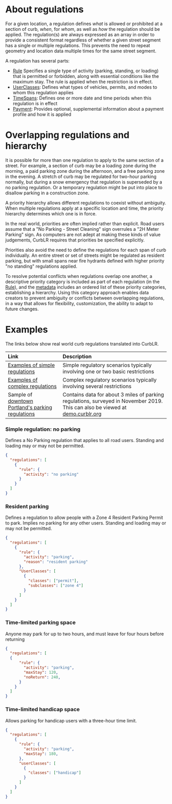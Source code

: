 # About regulations
For a given location, a regulation defines _what_ is allowed or prohibited at a section of curb, _when_, for _whom_, as well as _how_ the regulation should be applied. The regulation(s) are always expressed as an array in order to provide a consistent format regardless of whether a given street segment has a single or multiple regulations. This prevents the need to repeat geometry and location data multiple times for the same street segment.

A regulation has several parts:
* [Rule](Rule.md) Specifies a single type of activity (parking, standing, or loading) that is permitted or forbidden, along with essential conditions like the maximum stay. The rule is applied when the restriction is in effect.
* [UserClasses](UserClasses.md): Defines what types of vehicles, permits, and modes to whom this regulation applies
* [TimeSpans](TimeSpans.md): Defines one or more date and time periods when this regulation is in effect
* [Payment](Payment.md): Provides optional, supplemental information about a payment profile and how it is applied

# Overlapping regulations and hierarchy

It is possible for more than one regulation to apply to the same section of a street. For example, a section of curb may be a loading zone during the morning, a paid parking zone during the afternoon, and a free parking zone in the evening. A stretch of curb may be regulated for two-hour parking normally, but during a snow emergency that regulation is superseded by a no parking regulation. Or a temporary regulation might be put into place to disallow parking in a construction zone.

A priority hierarchy allows different regulations to coexist without ambiguity. When multiple regulations apply at a specific location and time, the priority hierarchy determines which one is in force.

In the real world, priorities are often implied rather than explicit. Road users assume that a "No Parking - Street Cleaning" sign overrules a "2H Meter Parking" sign. As computers are not adept at making these kinds of value judgements, CurbLR requires that priorities be specified explicitly.

Priorities also avoid the need to define the regulations for each span of curb individually. An entire street or set of streets might be regulated as resident parking, but with small spans near fire hydrants defined with higher priority "no standing" regulations applied.

To resolve potential conflicts when regulations overlap one another, a descriptive priority category is included as part of each regulation (in the [Rule](Rule.md)), and the [metadata](Manifest.md) includes an ordered list of these priority categories, establishing a hierarchy. Using this category approach enables data creators to prevent ambiguity or conflicts between overlapping regulations, in a way that allows for flexibility, customization, the ability to adapt to future changes.

# Examples

The links below show real world curb regulations translated into CurbLR.

| Link | Description |
| :---- | :---- |
| [Examples of simple regulations](examples/simple_examples.md) | Simple regulatory scenarios typically involving one or two basic restrictions  |
| [Examples of complex regulations](examples/complex_examples.md) | Complex regulatory scenarios typically involving several restrictions  |
| Sample of [downtown Portland's parking regulations](/conversions/Portland/portland_2020-02-20.curblr.json) | Contains data for about 3 miles of parking regulations, surveyed in November 2019. This can also be viewed at [demo.curblr.org](https://demo.curblr.org)


### Simple regulation: no parking
Defines a No Parking regulation that applies to all road users. Standing and loading may or may not be permitted.
```json
{
  "regulations": [
    {
      "rule": {
        "activity": "no parking"
      }
    }  
  ]
}
```

### Resident parking
Defines a regulation to allow people with a Zone 4 Resident Parking Permit to park. Implies no parking for any other users. Standing and loading may or may not be permitted.
```json
{
  "regulations": [
    {
      "rule": {
        "activity": "parking",
        "reason": "resident parking"
      },
      "UserClasses": [
        {
          "classes": ["permit"],
          "subclasses": ["zone 4"]
        }
      ]
    }
  ]  
}
```

### Time-limited parking space
Anyone may park for up to two hours, and must leave for four hours before returning
```json
{
  "regulations": [
  {
      "rule": {
        "activity": "parking",
        "maxStay": 120,
        "noReturn": 240,
      }
    }
  ]
}
```

### Time-limited handicap space
Allows parking for handicap users with a three-hour time limit.
```json
{
  "regulations": [
    {
      "rule": {
        "activity": "parking",
        "maxStay": 180,
      },
      "userClasses": [
        {
          "classes": ["handicap"]
        }
      ]
    }  
  ]
}
```
